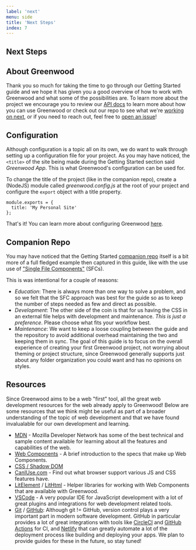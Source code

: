 ```yaml
---
label: 'next'
menu: side
title: 'Next Steps'
index: 7
---
```


## Next Steps

## About Greenwood
Thank you so much for taking the time to go through our Getting Started guide and we hope it has given you a good overview of how to work with Greenwood and what some of the possibilities are.  To learn more about the project we encourage you to review our [API docs](/docs/) to learn more about how you can use Greenwood or check out our repo to see what we're [working on next](https://github.com/ProjectEvergreen/greenwood/projects), or if you need to reach out, feel free to [open an issue](https://github.com/ProjectEvergreen/greenwood/issues)!

## Configuration
Although configuration is a topic all on its own, we do want to walk through setting up a configuration file for your project.  As you may have noticed, the `<title>` of the site being made during the Getting Started section said _Greenwood App_.  This is what Greenwood's configuration can be used for.

To change the title of the project (like in the companion repo), create a (NodeJS) module called _greenwood.config.js_ at the root of your project and configure the `export` object with a title property.

```render javascript
module.exports = {
  title: 'My Personal Site'
};
```

That's it!  You can learn more about configuring Greenwood [here](/docs/configuration).

## Companion Repo
You may have noticed that the Getting Started [companion repo](https://github.com/ProjectEvergreen/greenwood-getting-started/) itself is a bit more of a full fledged example then captured in this guide, like with the use use of ["Single File Components"](https://vuejs.org/v2/guide/single-file-components.html) (SFCs).

This is was intentional for a couple of reasons:
- _Education_: There is always more than one way to solve a problem, and so we felt that the SFC approach was best for the guide so as to keep the number of steps needed as few and direct as possible.
- _Development_: The other side of the coin is that for us having the CSS in an external file helps with development and maintenance.  _This is just a preference_.  Please choose what fits your workflow best.
- _Maintenance_: We want to keep a loose coupling between the guide and the repository to avoid additional overhead maintaining the two and keeping them in sync.  The goal of this guide is to focus on the overall experience of creating your first Greenwood project, not worrying about theming or project structure, since Greenwood generally supports just about any folder organization you could want and has no opinions on styles.

## Resources
Since Greenwood aims to be a web "first" tool, all the great web development resources for the web already apply to Greenwood!  Below are some resources that we think might be useful as part of a broader understanding of the topic of web development and that we have found invalualable for our own development and learning.
- [MDN](https://developer.mozilla.org/) - Mozilla Developer Network has some of the best technical and sample content available for learning about all the features and capabilities of the web.
- [Web Components](https://www.webcomponents.org/introduction) - A brief introduction to the specs that make up Web Components.
- [CSS / Shadow DOM](https://developers.google.com/web/fundamentals/web-components/shadowdom)
- [CanIUse.com](https://caniuse.com/) - Find out what browser support various JS and CSS features have.
- [LitElement](https://lit-element.polymer-project.org/) / [LitHtml](https://lit-html.polymer-project.org/) - Helper libraries for working with Web Components that are available with Greenwood.
- [VSCode](https://code.visualstudio.com/) - A very popular IDE for JavaScript development with a lot of great plugins and integrations for web development related tools.
- [Git](https://git-scm.com/) / [GitHub](https://github.com/): Although git != GitHub, version control plays a very important part in modern software development.  GitHub in particular provides a lot of great integrations with tools like [CircleCI](https://circleci.com/) and [GitHub Actions](https://github.com/features/actions) for CI, and [Netlify](https://www.netlify.com/) that can greatly automate a lot of the deployment process like building and deploying your apps.  We plan to provide guides for these in the future, so stay tuned!
